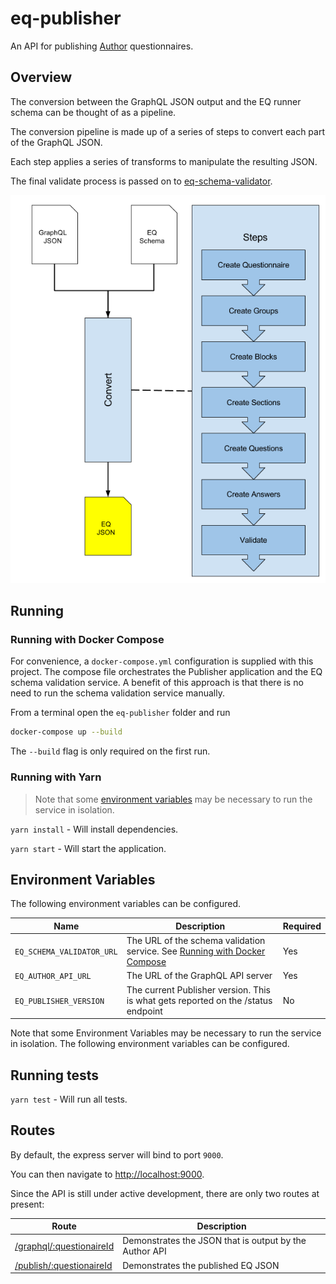 # eq-publisher

An API for publishing [Author](https://github.com/ONSdigital/eq-author-app) questionnaires.

## Overview

The conversion between the GraphQL JSON output and the EQ runner schema can be thought of as a pipeline.

The conversion pipeline is made up of a series of steps to convert each part of the GraphQL JSON.

Each step applies a series of transforms to manipulate the resulting JSON.

The final validate process is passed on to [eq-schema-validator](https://github.com/ONSdigital/eq-schema-validator).

![eq-publisher process](../docs/images/publisher_process.png)

## Running

### Running with Docker Compose

For convenience, a `docker-compose.yml` configuration is supplied with this project.
The compose file orchestrates the Publisher application and the EQ schema validation service.
A benefit of this approach is that there is no need to run the schema validation service manually.

From a terminal open the `eq-publisher` folder and run

```bash
docker-compose up --build
```

The `--build` flag is only required on the first run.

### Running with Yarn

> Note that some [environment variables](#environment-variables) may be necessary to run the service in isolation.

`yarn install` - Will install dependencies.

`yarn start` - Will start the application.

## Environment Variables

The following environment variables can be configured.

| Name                      | Description                                                                                               | Required |
| ------------------------- | --------------------------------------------------------------------------------------------------------- | -------- |
| `EQ_SCHEMA_VALIDATOR_URL` | The URL of the schema validation service. See [Running with Docker Compose](#running-with-docker-compose) | Yes      |
| `EQ_AUTHOR_API_URL`       | The URL of the GraphQL API server                                                                         | Yes      |
| `EQ_PUBLISHER_VERSION`    | The current Publisher version. This is what gets reported on the /status endpoint                         | No       |

Note that some Environment Variables may be necessary to run the service in isolation. The following environment variables can be configured.

## Running tests

`yarn test` - Will run all tests.

## Routes

By default, the express server will bind to port `9000`.

You can then navigate to <http://localhost:9000>.

Since the API is still under active development, there are only two routes at present:

| Route                                                       | Description                                            |
| ----------------------------------------------------------- | ------------------------------------------------------ |
| [/graphql/:questionaireId](http://localhost:9000/graphql/1) | Demonstrates the JSON that is output by the Author API |
| [/publish/:questionaireId](http://localhost:9000/publish/1) | Demonstrates the published EQ JSON                     |
